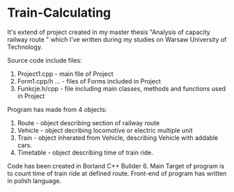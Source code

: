 # Train-Calculating
 It's extend of project created in my master thesis "Analysis of capacity railway route " which I've written during my studies on Warsaw University of Technology. 

Source code include files:
1. Project1.cpp - main file of Project
2. Form1.cpp/h ... - files of Forms included in Project
3. Funkcje.h/cpp - file including main classes, methods and functions used in Project

Program has made from 4 objects:
1. Route - object describing section of railway route 
2. Vehicle - object decribing locomotive or electric multiple unit 
3. Train - object inherated from Vehicle, describing Vehicle with addable cars.
4. Timetable - object describing time of train ride.

Code has been created in Borland C++ Bulider 6.
Main Target of program is to count time of train ride at defined route.
Front-end of program has written in polish language. 

